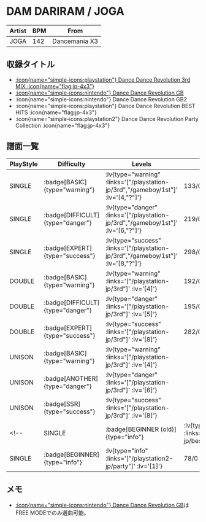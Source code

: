 # DAM DARIRAM / JOGA

|Artist|BPM|From|
|------|---|----|
|JOGA|142|Dancemania X3|

## 収録タイトル

- [ :icon{name="simple-icons:playstation"} Dance Dance Revolution 3rd MIX :icon{name="flag:jp-4x3"} ](/playstation-jp/3rd)
- [ :icon{name="simple-icons:nintendo"} Dance Dance Revolution GB](/gameboy/1st)
- :icon{name="simple-icons:nintendo"} Dance Dance Revolution GB2
- :icon{name="simple-icons:playstation"} Dance Dance Revolution BEST HITS :icon{name="flag:jp-4x3"}
- :icon{name="simple-icons:playstation2"} Dance Dance Revolution Party Collection :icon{name="flag:jp-4x3"}

## 譜面一覧

|PlayStyle|Difficulty|Levels|Notes|Movie|
|---------|----------|------|-----|-----|
|SINGLE| :badge[BASIC]{type="warning"} | :lv{type="warning" :links='["/playstation-jp/3rd","/gameboy/1st"]' :lv='[4,"?"]'} |133/0||
|SINGLE| :badge[DIFFICULT]{type="danger"} | :lv{type="danger" :links='["/playstation-jp/3rd","/gameboy/1st"]' :lv='[6,"?"]'} |219/0||
|SINGLE| :badge[EXPERT]{type="success"} | :lv{type="success" :links='["/playstation-jp/3rd","/gameboy/1st"]' :lv='[8,"?"]'} |298/0||
|DOUBLE| :badge[BASIC]{type="warning"} | :lv{type="warning" :links='["/playstation-jp/3rd"]' :lv='[4]'} |192/0||
|DOUBLE| :badge[DIFFICULT]{type="danger"} | :lv{type="danger" :links='["/playstation-jp/3rd"]' :lv='[5]'} |195/0||
|DOUBLE| :badge[EXPERT]{type="success"} | :lv{type="success" :links='["/playstation-jp/3rd"]' :lv='[8]'} |282/0||
|UNISON| :badge[BASIC]{type="warning"} | :lv{type="warning" :links='["/playstation-jp/3rd"]' :lv='[4]'} |||
|UNISON| :badge[ANOTHER]{type="danger"} | :lv{type="danger" :links='["/playstation-jp/3rd"]' :lv='[6]'} |||
|UNISON| :badge[SSR]{type="success"} | :lv{type="success" :links='["/playstation-jp/3rd"]' :lv='[8]'} |||
<!-- |SINGLE| :badge[BEGINNER (old)]{type="info"} | :lv{type="info" :links='["/playstation-jp/best"]' :lv='[1]'} |65/0||
|SINGLE| :badge[BEGINNER]{type="info"} | :lv{type="info" :links='["/playstation2-jp/party"]' :lv='[1]'} |78/0|| -->

## メモ

- [ :icon{name="simple-icons:nintendo"} Dance Dance Revolution GB](/gameboy/1st)はFREE MODEでのみ選曲可能。
